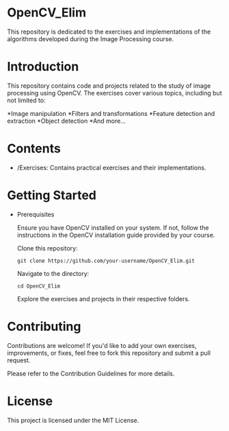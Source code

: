 # OpenCV_Elim
This repository is dedicated to the exercises and implementations of the algorithms developed during the Image Processing course. 

# Introduction

This repository contains code and projects related to the study of image processing using OpenCV. The exercises cover various topics, including but not limited to:

  *Image manipulation
  *Filters and transformations
  *Feature detection and extraction
  *Object detection
  *And more...

# Contents

  * /Exercises: Contains practical exercises and their implementations.

# Getting Started
  * Prerequisites

    Ensure you have OpenCV installed on your system. If not, follow the instructions in the OpenCV installation guide provided by your course.

    Clone this repository:
    ```
    git clone https://github.com/your-username/OpenCV_Elim.git
    ```
    Navigate to the directory:
    ```
    cd OpenCV_Elim
    ```
    Explore the exercises and projects in their respective folders.

# Contributing

Contributions are welcome! If you'd like to add your own exercises, improvements, or fixes, feel free to fork this repository and submit a pull request.

Please refer to the Contribution Guidelines for more details.

# License

This project is licensed under the MIT License.
